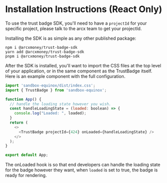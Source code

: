 # Installation Instructions (React Only)
To  use the trust badge SDK, you'll need to have a `projectId` for your specific project, please talk to the arcx team to get your projectId.  

Installing the SDK is as simple as any other published package:  
```
npm i @arcxmoney/trust-badge-sdk
yarn add @arcxmoney/trust-badge-sdk
pnpm i @arcxmoney/trust-badge-sdk
```

After the SDK is installed, you'll want to import the CSS files at the top level of your application, or in the same component as the TrustBadge itself.  
Here is an example component with the full configuration.

```js
import 'sandbox-equinox/dist/index.css';
import { TrustBadge } from 'sandbox-equinox';

function App() {
  // handle the loading state however you wish.
  const handleLoadingState = (loaded: boolean) => {
    console.log("Loaded: ", loaded);
  }
  return (
    <>
      <TrustBadge projectId={424} onLoaded={handleLoadingState} />
    </>
  );
}

export default App;
```

The onLoaded hook is so that end developers can handle the loading state for the badge however they want, when ``loaded`` is set to true, the badge is ready for rendering.
